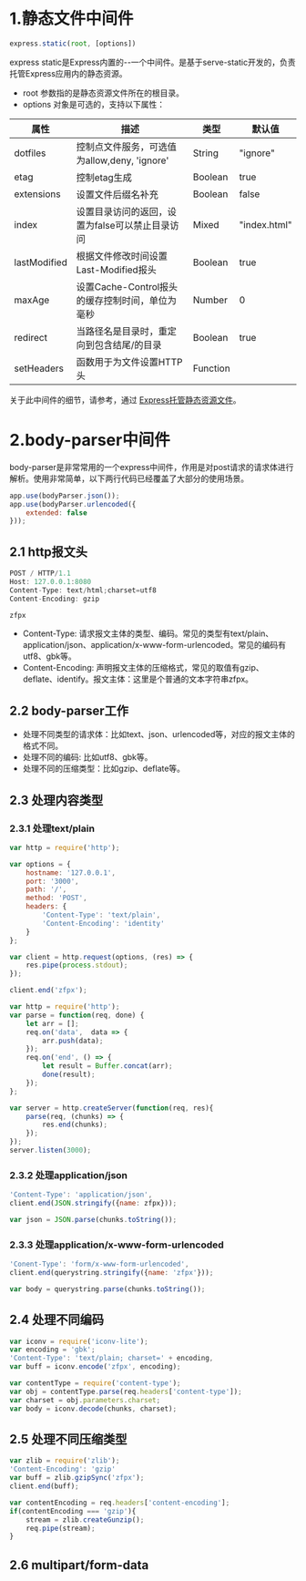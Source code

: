 # 1.静态文件中间件
```js
express.static(root, [options])
```
express static是Express内置的--一个中间件。是基于serve-static开发的，负责托管Express应用内的静态资源。
- root 参数指的是静态资源文件所在的根目录。
- options 对象是可选的，支持以下属性：

| 属性 | 描述 | 类型 | 默认值 |
| --- | --- | --- | --- |
| dotfiles | 控制点文件服务，可选值为allow,deny, 'ignore' | String | "ignore" |
| etag | 控制etag生成 | Boolean | true |
| extensions | 设置文件后缀名补充 | Boolean | false |
| index | 设置目录访问的返回，设置为false可以禁止目录访问 | Mixed | "index.html" |
| lastModified | 根据文件修改时间设置Last-Modified报头 | Boolean | true |
| maxAge | 设置Cache-Control报头的缓存控制时间，单位为毫秒 | Number | 0 |
| redirect | 当路径名是目录时，重定向到包含结尾/的目录 | Boolean | true |
| setHeaders | 函数用于为文件设置HTTP头 | Function |
关于此中间件的细节，请参考，通过 [Express托管静态资源文件](http://www.expressjs.com.cn/starter/static-files.html)。

# 2.body-parser中间件
body-parser是非常常用的一个express中间件，作用是对post请求的请求体进行解析。使用非常简单，以下两行代码已经覆盖了大部分的使用场景。
```js
app.use(bodyParser.json());
app.use(bodyParser.urlencoded({
    extended: false
}));
```

## 2.1 http报文头
```js
POST / HTTP/1.1
Host: 127.0.0.1:8080
Content-Type: text/html;charset=utf8
Content-Encoding: gzip

zfpx
```
- Content-Type: 请求报文主体的类型、编码。常见的类型有text/plain、application/json、application/x-www-form-urlencoded。常见的编码有utf8、gbk等。
- Content-Encoding: 声明报文主体的压缩格式，常见的取值有gzip、deflate、identify。报文主体：这里是个普通的文本字符串zfpx。

## 2.2 body-parser工作
- 处理不同类型的请求体：比如text、json、urlencoded等，对应的报文主体的格式不同。
- 处理不同的编码: 比如utf8、gbk等。
- 处理不同的压缩类型：比如gzip、deflate等。

## 2.3 处理内容类型

### 2.3.1 处理text/plain
```js
var http = require('http');

var options = {
    hostname: '127.0.0.1',
    port: '3000',
    path: '/',
    method: 'POST',
    headers: {
        'Content-Type': 'text/plain',
        'Content-Encoding': 'identity'
    }
};

var client = http.request(options, (res) => {
    res.pipe(process.stdout);
});

client.end('zfpx');
```
```js
var http = require('http');
var parse = function(req, done) {
    let arr = [];
    req.on('data',  data => {
        arr.push(data);
    });
    req.on('end', () => {
        let result = Buffer.concat(arr);
        done(result);
    });
};

var server = http.createServer(function(req, res){
    parse(req, (chunks) => {
        res.end(chunks);
    });
});
server.listen(3000);
```
### 2.3.2 处理application/json
```js
'Content-Type': 'application/json',
client.end(JSON.stringify({name: zfpx}));
```
```js
var json = JSON.parse(chunks.toString());
```
### 2.3.3 处理application/x-www-form-urlencoded
```js
'Conent-Type': 'form/x-www-form-urlencoded',
client.end(querystring.stringify({name: 'zfpx'}));
```
```js
var body = querystring.parse(chunks.toString());
```
## 2.4 处理不同编码
```js
var iconv = require('iconv-lite');
var encoding = 'gbk';
'Content-Type': 'text/plain; charset=' + encoding,
var buff = iconv.encode('zfpx', encoding);
```
```js
var contentType = require('content-type');
var obj = contentType.parse(req.headers['content-type']);
var charset = obj.parameters.charset;
var body = iconv.decode(chunks, charset);
```
## 2.5 处理不同压缩类型
```js
var zlib = require('zlib');
'Content-Encoding': 'gzip'
var buff = zlib.gzipSync('zfpx');
client.end(buff);
```
```js
var contentEncoding = req.headers['content-encoding'];
if(contentEncoding === 'gzip'){
    stream = zlib.createGunzip();
    req.pipe(stream);
}
```
## 2.6 multipart/form-data